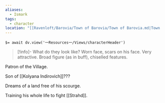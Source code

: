 ```yaml
---
aliases:
  - Ismark
tags:
  - character
location: "[[Ravenloft/Barovia/Town of Barovia/Town of Barovia.md|Town of Barovia]]"
---
```


`$= await dv.view('一Resources一/Views/characterHeader')`

> [!info]- What do they look like?
> Worn face, scars on his face. Very attractive. Broad figure (as in buff), chiselled features.

Patron of the Village.

Son of [[Kolyana Indirovich]]???

Dreams of a land free of his scourge.

Training his whole life to fight [[Strahd]].
